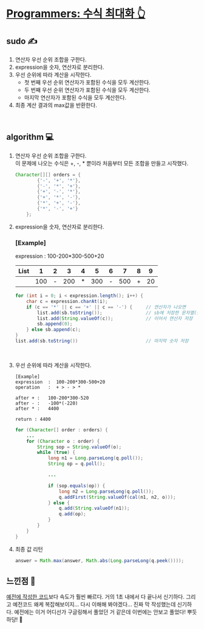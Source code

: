 # [Programmers: 수식 최대화 👆](https://programmers.co.kr/learn/courses/30/lessons/67257)

## sudo ✍  
1. 연산자 우선 순위 조합을 구한다.
2. expression을 숫자, 연산자로 분리한다.
3. 우선 순위에 따라 계산을 시작한다.  
    * 첫 번째 우선 순위 연산자가 포함된 수식을 모두 계산한다.
    * 두 번째 우선 순위 연산자가 포함된 수식을 모두 계산한다.
    * 마지막 연산자가 포함된 수식을 모두 계산한다.
2. 최종 계산 결과의 max값을 반환한다.

<br>

## algorithm 💻  
1. 연산자 우선 순위 조합을 구한다.  
    이 문제에 나오는 수식은 +, -, * 뿐이라 처음부터 모든 조합을 만들고 시작했다.
    ```java
    Character[][] orders = {
            {'-', '+', '*'},
            {'-', '*', '+'},
            {'+', '-', '*'},
            {'+', '*', '-'},
            {'*', '+', '-'},
            {'*', '-', '+'}
        };
    ```

2. expression을 숫자, 연산자로 분리한다.

    ### [**Example**]
    expression  :  100-200*300-500+20

    |List|1|2|3|4|5|6|7|8|9|
    |-|-|-|-|-|-|-|-|-|-|
    ||100|-|200|*|300|-|500|+|20|

    ```java
    for (int i = 0; i < expression.length(); i++) {
        char c = expression.charAt(i);
        if (c == '*' || c == '+' || c == '-') {     // 연산자가 나오면
            list.add(sb.toString());                // sb에 저장한 문자열(숫자)을 저장
            list.add(String.valueOf(c));            // 이어서 연산자 저장
            sb.append(0);
        } else sb.append(c);
    }
    list.add(sb.toString())                         // 마지막 숫자 저장
    ```
    
<br>

3. 우선 순위에 따라 계산을 시작한다.    
    ```
    [Example]  
    expression  :  100-200*300-500+20  
    operation   :  + > - > *

    after + :   100-200*300-520
    after - :   -100*(-220) 
    after * :   4400

    return : 4400
    ```
    ```java
    for (Character[] order : orders) {
        ...
        for (Character o : order) {
            String sop = String.valueOf(o);
            while (true) {
                long n1 = Long.parseLong(q.poll());
                String op = q.poll();

                ...

                if (sop.equals(op)) {  
                    long n2 = Long.parseLong(q.poll());
                    q.addFirst(String.valueOf(cal(n1, n2, o)));
                } else {
                    q.add(String.valueOf(n1));
                    q.add(op);
                }
            }
        }
    }
    ```
4. 최종 값 리턴
    ```java
    answer = Math.max(answer, Math.abs(Long.parseLong(q.peek())));
    ```

## 느낀점 🌵
[예전에 작성한 코드](https://colorscripter.com/s/kYEMwZE)보다 속도가 훨씬 빠르다. 거의 1초 내에서 다 끝나서 신기하다. 그리고 예전코드 왜케 복잡해보이지... 다시 이해해 봐야겠다... 진짜 막 작성했는데 신기하다. 예전에는 이거 어디선가 구글링해서 풀었던 거 같은데 이번에는 안보고 풀었다! 뿌듯하당! 🙌